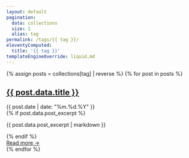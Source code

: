 ```yaml
---
layout: default
pagination:
  data: collections
  size: 1
  alias: tag
permalink: /tags/{{ tag }}/
eleventyComputed:
  title: '{{ tag }}'
templateEngineOverride: liquid,md
---
```

{% assign posts = collections[tag] | reverse %}
{% for post in posts %}
<div class="mb-8 border-b border-gray-200 pb-4 dark:border-gray-700">
  <a class="no-underline" href="{{ post.url }}">
    <h2
      class="m-0 text-xl font-black leading-tight tracking-normal dark:text-gray-200 md:text-2xl"
    >
      {{ post.data.title }}
    </h2>
  </a>
  <div class="my-2 text-sm">
    <time class="dt-published" datetime="{{ post.date }}">
      {{ post.date | date: "%m.%d.%Y" }}
    </time>
  </div>
  {% if post.data.post_excerpt %}
  <p class="p-summary mt-0">{{ post.data.post_excerpt | markdown }}</p>
  {% endif %}
  <div class="mt-4 flex items-center justify-between">
    <a class="flex-none font-normal no-underline" href="{{ post.url }}">Read more &rarr;</a>
  </div>
</div>
{% endfor %}
